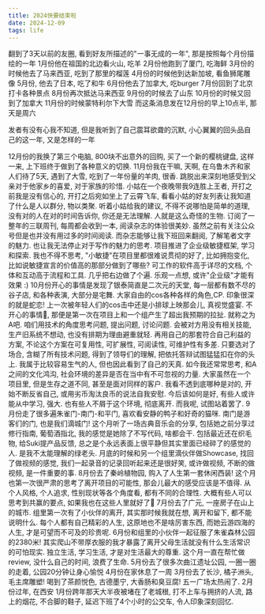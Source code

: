 ```yaml
---
title: 2024快要结束啦
date: 2024-12-09
tags: life
---
```


翻到了3天以前的友圈, 看到好友所描述的"一事无成的一年", 那是按照每个月份描绘的一年
1月份他在祖国的北边看火山, 吃羊
2月份他跑到了厦门, 吃海鲜
3月份的时候他去了马来西亚, 吃到了那里的榴莲
4月份的时候他到达新加坡, 看鱼狮尾雕像
5月份, 他去了日本, 吃了和牛
6月份他去了加拿大, 吃burger
7月份回到了北京打卡各种景点
8月份再次抵达马来西亚
9月份的时候去了山东
10月份的时候又回到了加拿大
11月份的时候蒙特利尔下大雪
而这条消息发在12月份的早上10点半, 那天是周六

发者有没有心我不知道, 但是我听到了自己震耳欲聋的沉默, 小心翼翼的回头品自己的这一年, 又是怎样的一年

12月份的我换了第三个电脑, 800块不出意外的回购, 买了一个新的樱桃键盘, 这样一来, 上下班终于做到了各种意义的切换.
11月份我在干嘛, 天啊, 在乌鲁木齐和家人们待了5天, 遇到了大雪, 吃到了一年份量的羊肉, 很香. 跳脱出来深刻地感受到父亲对于他家乡的喜爱, 对于家族的珍惜. 小姑在一个夜晚带我9连胜上王者, 开打之前我是没有信心的, 开打之后宛如坐上了云霄飞车, 看看小姑的好友列表让我知道了什么是人以群分, 物以类聚. 听着小姑给我的建议, 不得不说哪怕是简单的道理, 没有对的人在对的时间告诉你, 你还是无法理解. 人就是这么奇怪的生物.
订阅了一整年的三联周刊, 每周都会收到一本, 阅读杂志的体验很美妙. 虽然之前有关注公众号但是也并没有用过多的时间阅读. 而杂志能够让我下班回来翻阅, 了解笔者文字的魅力. 也让我无法停止对于写作的魅力的思考.
项目推进了企业级敏捷框架, 学习和探索. 我也不得不思考, "小敏捷"在项目里都很难说贯彻的好了, 比如拥抱变化, 比如说敏捷宣言的价值高的那部分做到了哪些? 可工作的软件高于详尽的文档, 个体和互动高于流程和工具. 几乎把右边做了个遍. 乐观一点想, 或许"企业级"才能有效果 :)
10月份开心的事情是发现了银泰简直是二次元的天堂, 每一层都有数不尽的谷子店, 和各种表演, 大部分是宅舞. 大家自由的cos各种各样的角色,CP. 印象很深的就是蛇恋! 上一次被年轻人们的cos击中还是小排球上映那会儿, 真视觉盛宴.
不开心的事情🙂, 那便是第一次在项目上和一个组产生了超出我预期的拉扯. 就称之为A吧. 咱们用技术的角度思考问题, 提出问题, 讨论问题. 会被对方用没有相关技能, 生产旧系统不想动, 也没有排期为理由避重就轻. 再用自己的那套符合自己利益的方案, 不论这个方案在可复用性, 可扩展性, 可阅读性, 可维护性有多差. 只要选对了场合, 含糊了所有技术问题, 得到了领导们的理解, 把依托答辩试图猛猛扣在你的头上. 我属于比较容易生气的人, 但也因此看到了自己的天真. 如今我还常常思考, 和A之间的文化鸿沟, 社会环境的差异是否在当中有不可忽视的力量. 大家虽然在一个项目里, 但是生存之道不同, 甚至是面对同样的客户. 我看不透到底哪种是对的, 开始不断反省自己, 或用劣币淘汰良币的说法自我安慰. 今后该如何是好, 有些人或许能从中学习, 强大. 也有些人不屑于这个环境, 彻底离开. 而我呢, 试图站着罢了.
9月份走了很多遍朱雀门-南门-和平门, 喜欢看安静的鸭子和好奇的猫咪. 南门是游客们的门, 也是我们滴城门!
这个月听了一场古典音乐会的分享, 包括她之前分享过修行指南, 葡萄酒指北, 我的感觉是她除了不写代码, 啥都会干. 包括最近还在织毛物, 给Suki提产品反馈, 总之是个永远表面上很平静但其实里面已经碎了的感觉的人. 是我不太能理解的绿老头. 月底的时候和另一个组里滴伙伴做Showcase, 找回了做视频的感觉, 我们一起录音的记录回听起来还是很好笑, 或许做视频, 不断的做视频, 是一件重要的事.
8月份去了秦岭植物园, 购入了人生第一套休闲西装! 这个月也第一次很严肃的思考了离开项目的可能性, 那会儿最大的感受应该是不值得. 从个人风格, 个人追求, 性别现状等各个角度看, 都有不同的合理性. 大概有些人可以思考到共赢的要点, 如果我也在这些人里就好了🤤
7月份去了广元, 一座房子在山上的城市. 组里第一次有了小伙伴的离开, 其实那时候我就在想, 离开和留下, 都不能说明什么. 每个人都有自己精彩的人生, 这原地也不是啥厉害东西, 而她云游四海的人生, 才是可望而不可及的珍贵呢.
6月份和组里的小伙伴一起征服了朱雀森林公园的2380米! 其实爬山不带厚衣服的我才暴露了离开父母生活就没有什么生活常识的可怕现实. 独立生活, 学习生活, 才是对生活最大的尊重. 这个月一直在帮忙做review, 没什么自己的时间, 浪费了生命.
5月份去了很多次曲江遗址公园, 一圈一圈的走着, 公园20分钟让身心愉悦
4月份在家休息了一周
3月份去了长沙, 橘子洲头, 毛主席雕塑! 喝到了茶颜悦色, 古德墨宁, 大香肠和臭豆腐! 五一广场太热闹了.
2月份过年, 在西安
1月份跨年那天大半夜被堵在了老城根, 打不上车与拥挤的人流, 路上的烟花, 不合脚的鞋子, 延迟下班了4个小时的公交车, 令人印象深刻回忆.

